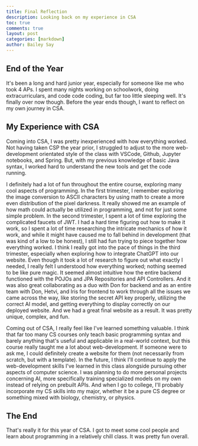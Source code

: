 ```yaml
---
title: Final Reflection
description: Looking back on my experience in CSA
toc: true
comments: true
layout: post
categories: [markdown]
author: Bailey Say
---
```


## End of the Year

It's been a long and hard junior year, especially for someone like me who took 4 APs. I spent many nights working on schoolwork, doing extracurriculars, and code code coding, but far too little sleeping well. It's finally over now though. Before the year ends though, I want to reflect on my own journey in CSA.

## My Experience with CSA

Coming into CSA, I was pretty inexperienced with how everything worked. Not having taken CSP the year prior, I struggled to adjust to the more web-development orientated style of the class with VSCode, Github, Jupyter notebooks, and Spring. But, with my previous knowledge of basic Java syntax, I worked hard to understand the new tools and get the code running.

I definitely had a lot of fun throughout the entire course, exploring many cool aspects of programming. In the first trimester, I remember exploring the image conversion to ASCII characters by using math to create a more even distribution of the pixel darkness. It really showed me an example of how math could actually be utilized in programming, and not for just some simple problem. In the second trimester, I spent a lot of time exploring the complicated faucets of JWT. I had a hard time figuring out how to make it work, so I spent a lot of time researching the intricate mechanics of how it work, and while it might have caused me to fall behind in development (that was kind of a low to be honest), I still had fun trying to piece together how everything worked. I think I really got into the pace of things in the third trimester, especially when exploring how to integrate ChatGPT into our website. Even though it took a lot of research to figure out what exactly I needed, I really felt I understood how everything worked; nothing seemed to be like pure magic. It seemed almost intuitive how the entire backend functioned with the POJOs and JPA Repositories and API Controllers. And it was also great collaborating as a duo with Don for backend and as an entire team with Don, Hetvi, and Iris for frontend to work through all the issues we came across the way, like storing the secret API key properly, utilizing the correct AI model, and getting everything to display correctly on our deployed website. And we had a great final website as a result. It was pretty unique, complex, and fun.

Coming out of CSA, I really feel like I've learned something valuable. I think that far too many CS courses only teach basic programming syntax and barely anything that's useful and applicable in a real-world context, but this course really taught me a lot about web-development. If someone were to ask me, I could definitely create a website for them (not necessarily from scratch, but with a template). In the future, I think I'll continue to apply the web-development skills I've learned in this class alongside pursuing other aspects of computer science. I was planning to do more personal projects concerning AI, more specifically training specialized models on my own instead of relying on prebuilt APIs. And when I go to college, I'll probably incorporate my CS skills into my major, whether it be a pure CS degree or something mixed with biology, chemistry, or physics. 

## The End

That's really it for this year of CSA. I got to meet some cool people and learn about programming in a relatively chill class. It was pretty fun overall.